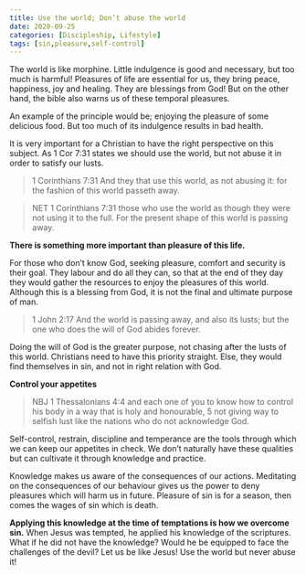 ```yaml
---
title: Use the world; Don’t abuse the world
date: 2020-09-25
categories: [Discipleship, Lifestyle]
tags: [sin,pleasure,self-control]
---
```


The world is like morphine. Little indulgence is good and necessary, but too much is harmful! Pleasures of life are essential for us, they bring peace, happiness, joy and healing. They are blessings from God! But on the other hand, the bible also warns us of these temporal pleasures.

An example of the principle would be; enjoying the pleasure of some delicious food. But too much of its indulgence results in bad health.

It is very important for a Christian to have the right perspective on this subject. As 1 Cor 7:31 states we should use the world, but not abuse it in order to satisfy our lusts. 

> 1 Corinthians 7:31 And they that use this world, as not abusing it: for the fashion of this world passeth away.

> NET 1 Corinthians 7:31 those who use the world as though they were not using it to the full. For the present shape of this world is passing away.

**There is something more important than pleasure of this life.**

For those who don’t know God, seeking pleasure, comfort and security is their goal. They labour and do all they can, so that at the end of they day they would gather the resources to enjoy the pleasures of this world. Although this is a blessing from God, it is not the final and ultimate purpose of man.

> 1 John 2:17 And the world is passing away, and also its lusts; but the one who does the will of God abides forever.

Doing the will of God is the greater purpose, not chasing after the lusts of this world. Christians need to have this priority straight. Else, they would find themselves in sin, and not in right relation with God.

**Control your appetites** 

> NBJ 1 Thessalonians 4:4 and each one of you to know how to control his body in a way that is holy and honourable, 5 not giving way to selfish lust like the nations who do not acknowledge God.

Self-control, restrain, discipline and temperance are the tools through which we can keep our appetites in check. We don’t naturally have these qualities but can cultivate it through knowledge and practice.

Knowledge makes us aware of the consequences of our actions. Meditating on the consequences of our behaviour gives us the power to deny pleasures which will harm us in future. Pleasure of sin is for a season, then comes the wages of sin which is death.

**Applying this knowledge at the time of temptations is how we overcome sin.** When Jesus was tempted, he applied his knowledge of the scriptures. What if he did not have the knowledge? Would he be equipped to face the challenges of the devil?
Let us be like Jesus! Use the world but never abuse it!